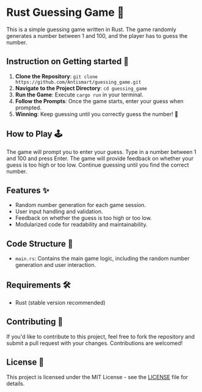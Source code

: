 # Rust Guessing Game 🎲

This is a simple guessing game written in Rust. The game randomly generates a number between 1 and 100, and the player has to guess the number.

## Instruction on Getting started 📝

1. **Clone the Repository**: `git clone https://github.com/Antismart/guessing_game.git`
2. **Navigate to the Project Directory**: `cd guessing_game`
3. **Run the Game**: Execute `cargo run` in your terminal.
4. **Follow the Prompts**: Once the game starts, enter your guess when prompted.
5. **Winning**: Keep guessing until you correctly guess the number! 🎉

## How to Play 🕹️

The game will prompt you to enter your guess. Type in a number between 1 and 100 and press Enter. The game will provide feedback on whether your guess is too high or too low. Continue guessing until you find the correct number.

## Features ✨

- Random number generation for each game session.
- User input handling and validation.
- Feedback on whether the guess is too high or too low.
- Modularized code for readability and maintainability.

## Code Structure 🧱

- `main.rs`: Contains the main game logic, including the random number generation and user interaction.
 
## Requirements 🛠️

- Rust (stable version recommended)

## Contributing 🤝

If you'd like to contribute to this project, feel free to fork the repository and submit a pull request with your changes. Contributions are welcomed!

## License 📜

This project is licensed under the MIT License - see the [LICENSE](LICENSE) file for details.
